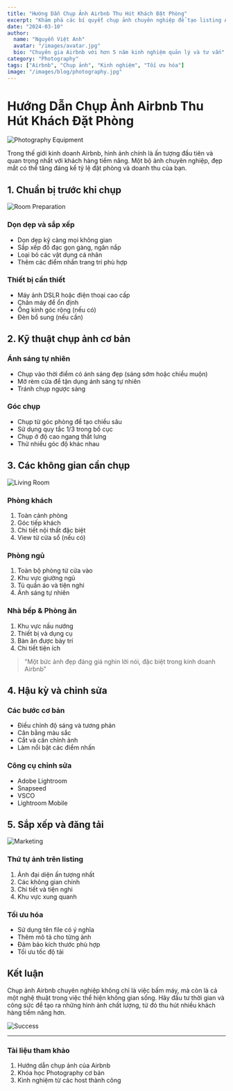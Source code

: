 ```yaml
---
title: "Hướng Dẫn Chụp Ảnh Airbnb Thu Hút Khách Đặt Phòng"
excerpt: "Khám phá các bí quyết chụp ảnh chuyên nghiệp để tạo listing Airbnb nổi bật và thu hút nhiều đặt phòng hơn."
date: "2024-03-10"
author:
  name: "Nguyễn Việt Anh"
  avatar: "/images/avatar.jpg"
  bio: "Chuyên gia Airbnb với hơn 5 năm kinh nghiệm quản lý và tư vấn"
category: "Photography"
tags: ["Airbnb", "Chụp ảnh", "Kinh nghiệm", "Tối ưu hóa"]
image: "/images/blog/photography.jpg"
---
```


# Hướng Dẫn Chụp Ảnh Airbnb Thu Hút Khách Đặt Phòng

![Photography Equipment](/images/blog/photography.jpg)

Trong thế giới kinh doanh Airbnb, hình ảnh chính là ấn tượng đầu tiên và quan trọng nhất với khách hàng tiềm năng. Một bộ ảnh chuyên nghiệp, đẹp mắt có thể tăng đáng kể tỷ lệ đặt phòng và doanh thu của bạn.

## 1. Chuẩn bị trước khi chụp

![Room Preparation](/images/blog/interior-design.jpg)

### Dọn dẹp và sắp xếp
- Dọn dẹp kỹ càng mọi không gian
- Sắp xếp đồ đạc gọn gàng, ngăn nắp
- Loại bỏ các vật dụng cá nhân
- Thêm các điểm nhấn trang trí phù hợp

### Thiết bị cần thiết
- Máy ảnh DSLR hoặc điện thoại cao cấp
- Chân máy để ổn định
- Ống kính góc rộng (nếu có)
- Đèn bổ sung (nếu cần)

## 2. Kỹ thuật chụp ảnh cơ bản

### Ánh sáng tự nhiên
- Chụp vào thời điểm có ánh sáng đẹp (sáng sớm hoặc chiều muộn)
- Mở rèm cửa để tận dụng ánh sáng tự nhiên
- Tránh chụp ngược sáng

### Góc chụp
- Chụp từ góc phòng để tạo chiều sâu
- Sử dụng quy tắc 1/3 trong bố cục
- Chụp ở độ cao ngang thắt lưng
- Thử nhiều góc độ khác nhau

## 3. Các không gian cần chụp

![Living Room](/images/blog/airbnb-hero.jpg)

### Phòng khách
1. Toàn cảnh phòng
2. Góc tiếp khách
3. Chi tiết nội thất đặc biệt
4. View từ cửa sổ (nếu có)

### Phòng ngủ
1. Toàn bộ phòng từ cửa vào
2. Khu vực giường ngủ
3. Tủ quần áo và tiện nghi
4. Ánh sáng tự nhiên

### Nhà bếp & Phòng ăn
1. Khu vực nấu nướng
2. Thiết bị và dụng cụ
3. Bàn ăn được bày trí
4. Chi tiết tiện ích

> "Một bức ảnh đẹp đáng giá nghìn lời nói, đặc biệt trong kinh doanh Airbnb" 

## 4. Hậu kỳ và chỉnh sửa

### Các bước cơ bản
- Điều chỉnh độ sáng và tương phản
- Cân bằng màu sắc
- Cắt và căn chỉnh ảnh
- Làm nổi bật các điểm nhấn

### Công cụ chỉnh sửa

- Adobe Lightroom
- Snapseed
- VSCO
- Lightroom Mobile


## 5. Sắp xếp và đăng tải

![Marketing](/images/blog/marketing.jpg)

### Thứ tự ảnh trên listing
1. Ảnh đại diện ấn tượng nhất
2. Các không gian chính
3. Chi tiết và tiện nghi
4. Khu vực xung quanh

### Tối ưu hóa
- Sử dụng tên file có ý nghĩa
- Thêm mô tả cho từng ảnh
- Đảm bảo kích thước phù hợp
- Tối ưu tốc độ tải

## Kết luận

Chụp ảnh Airbnb chuyên nghiệp không chỉ là việc bấm máy, mà còn là cả một nghệ thuật trong việc thể hiện không gian sống. Hãy đầu tư thời gian và công sức để tạo ra những hình ảnh chất lượng, từ đó thu hút nhiều khách hàng tiềm năng hơn.

![Success](/images/blog/success.jpg)

---

### Tài liệu tham khảo
1. Hướng dẫn chụp ảnh của Airbnb
2. Khóa học Photography cơ bản
3. Kinh nghiệm từ các host thành công 